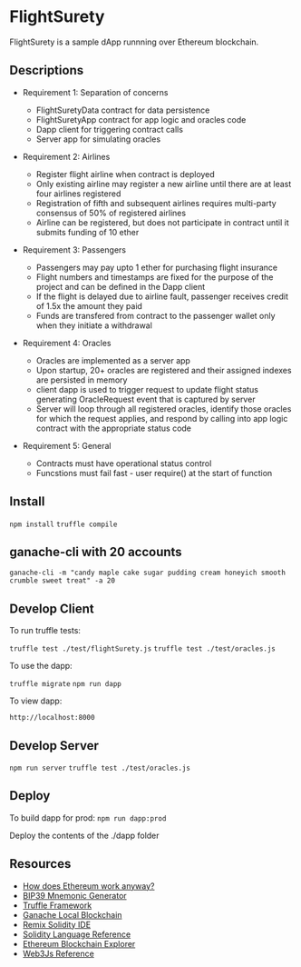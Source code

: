 # FlightSurety

FlightSurety is a sample dApp runnning over Ethereum blockchain.

## Descriptions
* Requirement 1: Separation of concerns
  - FlightSuretyData contract for data persistence
  - FlightSuretyApp contract for app logic and oracles code
  - Dapp client for triggering contract calls
  - Server app for simulating oracles

* Requirement 2: Airlines
  - Register flight airline when contract is deployed
  - Only existing airline may register a new airline until there are at least four airlines registered
  - Registration of fifth and subsequent airlines requires multi-party consensus of 50% of registered airlines
  - Airline can be registered, but does not participate in contract until it submits funding of 10 ether

* Requirement 3: Passengers
  - Passengers may pay upto 1 ether for purchasing flight insurance
  - Flight numbers and timestamps are fixed for the purpose of the project and can be defined in the Dapp client
  - If the flight is delayed due to airline fault, passenger receives credit of 1.5x the amount they paid
  - Funds are transfered from contract to the passenger wallet only when they initiate a withdrawal

* Requirement 4: Oracles
  - Oracles are implemented as a server app
  - Upon startup, 20+ oracles are registered and their assigned indexes are persisted in memory
  - client dapp is used to trigger request to update flight status generating OracleRequest event that is captured by server
  - Server will loop through all registered oracles, identify those oracles for which the request applies, and respond by calling into app logic contract with the appropriate status code

* Requirement 5: General
  - Contracts must have operational status control
  - Funcstions must fail fast - user require() at the start of function

## Install

`npm install`
`truffle compile`

## ganache-cli with 20 accounts
`ganache-cli -m "candy maple cake sugar pudding cream honeyich smooth crumble sweet treat" -a 20`

## Develop Client

To run truffle tests:

`truffle test ./test/flightSurety.js`
`truffle test ./test/oracles.js`

To use the dapp:

`truffle migrate`
`npm run dapp`

To view dapp:

`http://localhost:8000`

## Develop Server

`npm run server`
`truffle test ./test/oracles.js`

## Deploy

To build dapp for prod:
`npm run dapp:prod`

Deploy the contents of the ./dapp folder


## Resources

* [How does Ethereum work anyway?](https://medium.com/@preethikasireddy/how-does-ethereum-work-anyway-22d1df506369)
* [BIP39 Mnemonic Generator](https://iancoleman.io/bip39/)
* [Truffle Framework](http://truffleframework.com/)
* [Ganache Local Blockchain](http://truffleframework.com/ganache/)
* [Remix Solidity IDE](https://remix.ethereum.org/)
* [Solidity Language Reference](http://solidity.readthedocs.io/en/v0.4.24/)
* [Ethereum Blockchain Explorer](https://etherscan.io/)
* [Web3Js Reference](https://github.com/ethereum/wiki/wiki/JavaScript-API)
